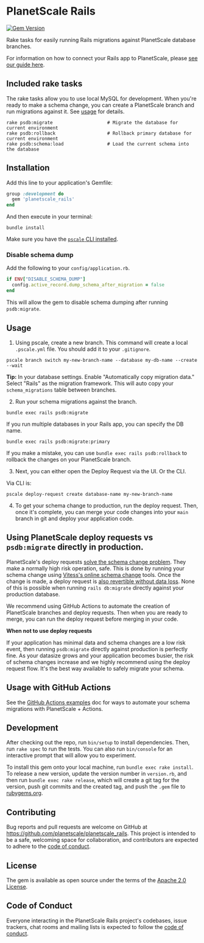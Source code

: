 # PlanetScale Rails

[![Gem Version](https://badge.fury.io/rb/planetscale_rails.svg)](https://badge.fury.io/rb/planetscale_rails)

Rake tasks for easily running Rails migrations against PlanetScale database branches.

For information on how to connect your Rails app to PlanetScale, please [see our guide here](https://planetscale.com/docs/tutorials/connect-rails-app).

## Included rake tasks

The rake tasks allow you to use local MySQL for development. When you're ready to make a schema change, you can create a PlanetScale branch and run migrations
against it. See [usage](#usage) for details.

```
rake psdb:migrate                    # Migrate the database for current environment
rake psdb:rollback                   # Rollback primary database for current environment
rake psdb:schema:load                # Load the current schema into the database
```

## Installation

Add this line to your application's Gemfile:

```ruby
group :development do
  gem 'planetscale_rails'
end
```

And then execute in your terminal:

```
bundle install
```

Make sure you have the [`pscale` CLI installed](https://github.com/planetscale/cli#installation).

### Disable schema dump

Add the following to your `config/application.rb`.

```ruby
if ENV["DISABLE_SCHEMA_DUMP"]
  config.active_record.dump_schema_after_migration = false
end
```

This will allow the gem to disable schema dumping after running `psdb:migrate`.

## Usage

1. Using pscale, create a new branch. This command will create a local `.pscale.yml` file. You should add it to your `.gitignore`.

```
pscale branch switch my-new-branch-name --database my-db-name --create --wait
```

**Tip:** In your database settings. Enable "Automatically copy migration data." Select "Rails" as the migration framework. This will auto copy your `schema_migrations` table between branches.

2. Run your schema migrations against the branch.

```
bundle exec rails psdb:migrate
```

If you run multiple databases in your Rails app, you can specify the DB name.

```
bundle exec rails psdb:migrate:primary
```

If you make a mistake, you can use `bundle exec rails psdb:rollback` to rollback the changes on your PlanetScale branch.

3. Next, you can either open the Deploy Request via the UI. Or the CLI.

Via CLI is:
```
pscale deploy-request create database-name my-new-branch-name
```

4. To get your schema change to production, run the deploy request. Then, once it's complete, you can merge your code changes into your `main` branch in git and deploy your application code.

## Using PlanetScale deploy requests vs `psdb:migrate` directly in production.

PlanetScale's deploy requests [solve the schema change problem](https://planetscale.com/docs/learn/how-online-schema-change-tools-work). They make a normally high risk operation, safe. This is done by running your schema change using [Vitess's online schema change](https://vitess.io/docs/18.0/user-guides/schema-changes/) tools. Once the change is made, a deploy request is [also revertible without data loss](https://planetscale.com/blog/revert-a-migration-without-losing-data). None of this is possible when running `rails db:migrate` directly against your production database.

We recommend using GitHub Actions to automate the creation of PlanetScale branches and deploy requests. Then when you are ready to merge, you can run the deploy request before merging in your code.

**When not to use deploy requests**

If your application has minimal data and schema changes are a low risk event, then running `psdb:migrate` directly against production is perfectly fine. As your datasize grows and your application becomes busier, the risk of schema changes increase and we highly recommend using the deploy request flow. It's the best way available to safely migrate your schema.

## Usage with GitHub Actions

See the [GitHub Actions examples](actions-example.md) doc for ways to automate your schema migrations with PlanetScale + Actions.

## Development

After checking out the repo, run `bin/setup` to install dependencies. Then, run `rake spec` to run the tests. You can also run `bin/console` for an interactive prompt that will allow you to experiment.

To install this gem onto your local machine, run `bundle exec rake install`. To release a new version, update the version number in `version.rb`, and then run `bundle exec rake release`, which will create a git tag for the version, push git commits and the created tag, and push the `.gem` file to [rubygems.org](https://rubygems.org).

## Contributing

Bug reports and pull requests are welcome on GitHub at https://github.com/planetscale/planetscale_rails. This project is intended to be a safe, welcoming space for collaboration, and contributors are expected to adhere to the [code of conduct](https://github.com/planetscale/planetscale_rails/blob/main/CODE_OF_CONDUCT.md).

## License

The gem is available as open source under the terms of the [Apache 2.0 License](https://opensource.org/license/apache-2-0/).

## Code of Conduct

Everyone interacting in the PlanetScale Rails project's codebases, issue trackers, chat rooms and mailing lists is expected to follow the [code of conduct](https://github.com/planetscale/planetscale_rails/blob/main/CODE_OF_CONDUCT.md).
